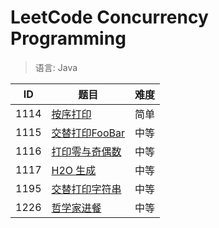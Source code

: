 # LeetCode Concurrency Programming

> 语言: Java

ID   | 题目                                                        | 难度  
--   |--                                                           |--     
1114 | [按序打印](src/main/java/name/chxj/concurrency/_1114)        | 简单
1115 | [交替打印FooBar](src/main/java/name/chxj/concurrency/_1115)  | 中等
1116 | [打印零与奇偶数](src/main/java/name/chxj/concurrency/_1116)   | 中等
1117 | [H2O 生成](src/main/java/name/chxj/concurrency/_1117)        | 中等
1195 | [交替打印字符串](src/main/java/name/chxj/concurrency/_1195)   | 中等
1226 | [哲学家进餐](src/main/java/name/chxj/concurrency/_1226)       | 中等

